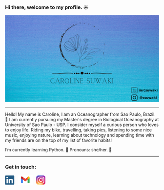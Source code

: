 ### Hi there, welcome to my profile. :sunny:

![capa github](./images/covergit.png)


---

Hello! My name is Caroline, I am an Oceanographer from Sao Paulo, Brazil. :ocean: I am currently pursuing my Master's degree in Biological Oceanography at University of Sao Paulo - USP. I consider myself a curious person who loves to enjoy life. Riding my bike, travelling, taking pics, listening to some nice music, enjoying nature, learning about technology and spending time with my friends are on the top of my list of favorite habits! 

I’m currently learning Python. :snake:
Pronouns: she/her. :girl:

---

### Get in touch:

<a href="https://www.linkedin.com/in/csuwaki/"><img height="30" src="https://github.com/csuwaki/csuwaki/blob/main/images/linkedin.png"></a>&nbsp;&nbsp;
<a href="mailto:csuwaki@gmail.com"><img height="32" src="https://github.com/csuwaki/csuwaki/blob/main/images/Gmail-Logo.wine.svg"></a>&nbsp;&nbsp;
<a href="https://www.instagram.com/csuwaki/"><img height="30" src="https://github.com/csuwaki/csuwaki/blob/main/images/insta.png"></a>&nbsp;&nbsp;



